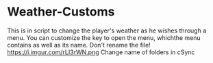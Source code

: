 # Weather-Customs
This is in script to change the player's weather as he wishes through a menu. You can customize the key to open the menu, whichthe menu contains as well as its name. Don't rename the file! https://i.imgur.com/rLI3rWN.png
Change name of folders in cSync
